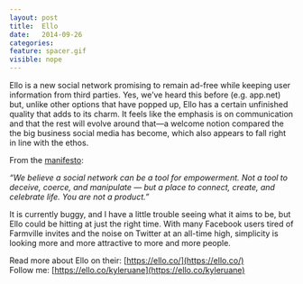 ```yaml
---
layout: post
title:  Ello
date:   2014-09-26
categories:
feature: spacer.gif
visible: nope
---
```

Ello is a new social network promising to remain ad-free while keeping user information from third parties. Yes, we’ve heard this before (e.g. app.net) but, unlike other options that have popped up, Ello has a certain unfinished quality that adds to its charm. It feels like the emphasis is on communication and that the rest will evolve around that—a welcome notion compared the the big business social media has become, which also appears to fall right in line with the ethos.

From the [manifesto](https://ello.co/wtf/post/manifesto):

_“We believe a social network can be a tool for empowerment. Not a tool to deceive, coerce, and manipulate — but a place to connect, create, and celebrate life. You are not a product.”_

It is currently buggy, and I have a little trouble seeing what it aims to be, but Ello could be hitting at just the right time. With many Facebook users tired of Farmville invites and the noise on Twitter at an all-time high, simplicity is looking more and more attractive to more and more people.

Read more about Ello on their: [https://ello.co/](https://ello.co/)<br>
Follow me: [https://ello.co/kyleruane](https://ello.co/kyleruane)
